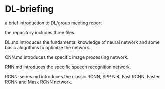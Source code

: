 # DL-briefing
a brief introduction to DL/group meeting report

the repository includes three files.

DL.md introduces the fundamental knowledge of neural network and some basic alogrithms to optimize the network.

CNN.md introduces the specific image processing network.

RNN.md introduces the specific speech recognition network.

RCNN-series.md introduces the classic RCNN, SPP Net, Fast RCNN, Faster RCNN and Mask RCNN network.